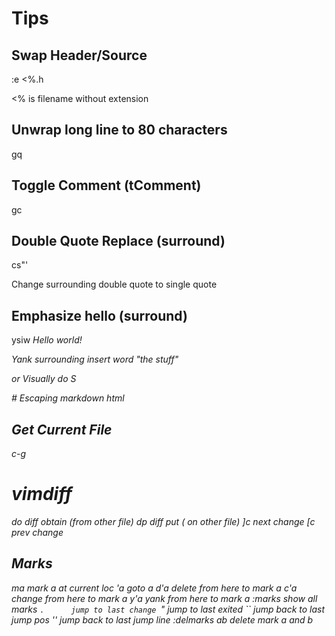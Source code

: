 Tips
=====

Swap Header/Source
-------------------
:e <%.h

<% is filename without extension

Unwrap long line to 80 characters
---------------------------------
gq 


Toggle Comment (tComment)
-------------------------
gc


Double Quote Replace (surround)
------------------------------
cs"'

Change surrounding double quote to single quote


Emphasize hello (surround)
--------------------------
ysiw<em>
<em>Hello</em> world! 

Yank surrounding insert word "the stuff"

or Visually do 
S<em>

</em> # Escaping markdown html

Get Current File
----------------
c-g


vimdiff
=======
do   diff obtain (from other file)
dp   diff put    (  on other file)
]c   next change
[c   prev change

Marks
-------
ma      mark a at current loc
'a      goto a
d'a     delete from here to mark a
c'a     change from here to mark a
y'a     yank   from here to mark a
:marks  show all marks
`.      jump to last change
`"      jump to last exited
``      jump back to last jump pos
''      jump back to last jump line
:delmarks ab   delete mark a and b


